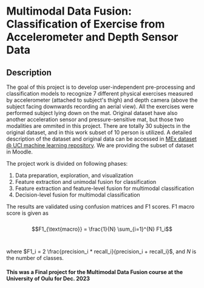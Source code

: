 # Multimodal Data Fusion: Classification of Exercise from Accelerometer and Depth Sensor Data

## Description

The goal of this project is to develop user-independent pre-processing and classification models to recognize 7 different physical exercises measured by accelerometer (attached to subject's thigh) and depth camera (above the subject facing downwards recording an aerial view). All the exercises were performed subject lying down on the mat. Original dataset have also another acceleration sensor and pressure-sensitive mat, but those two modalities are ommited in this project. There are totally 30 subjects in the original dataset, and in this work subset of 10 person is utilized. A detailed description of the dataset and original data can be accessed in [MEx dataset @ UCI machine learning repository](https://archive.ics.uci.edu/ml/datasets/MEx#). We are providing the subset of dataset in Moodle.

The project work is divided on following phases:

1. Data preparation, exploration, and visualization
2. Feature extraction and unimodal fusion for classification
3. Feature extraction and feature-level fusion for multimodal classification
4. Decision-level fusion for multimodal classification


The results are validated using confusion matrices and F1 scores. F1 macro score is given as
<br>
<br>
$$F1_{\text{macro}} = \frac{1}{N} \sum_{i=1}^{N} F1_i$$
<br>
<br>
where $F1_i = 2  \frac{precision_i * recall_i}{precision_i + recall_i}$, and $N$ is the number of classes.
<br>


#### This was a Final project for the Multimodal Data Fusion course at the University of Oulu for Dec. 2023

